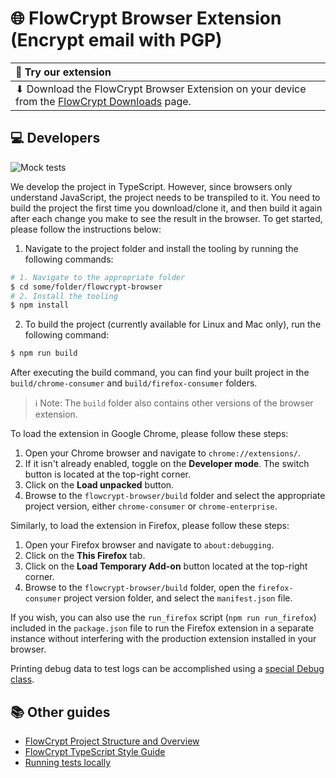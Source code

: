 # 🌐 FlowCrypt Browser Extension (Encrypt email with PGP)

| 👋 Try our extension                                                                                                           |
|:-------------------------------------------------------------------------------------------------------------------------------|
| ⬇ Download the FlowCrypt Browser Extension on your device from the [FlowCrypt Downloads](https://flowcrypt.com/download) page. |

## 💻 Developers

![Mock tests](https://flowcrypt.semaphoreci.com/badges/flowcrypt-browser.svg?key=d575b4ff-e35d-4217-9152-27cea9e72c19)

We develop the project in TypeScript. However, since browsers only understand JavaScript, the project needs to be transpiled to it. You need to build the project the first time you download/clone it, and then build it again after each change you make to see the result in the browser. To get started, please follow the instructions below:

1. Navigate to the project folder and install the tooling by running the following commands:

```bash
# 1. Navigate to the appropriate folder
$ cd some/folder/flowcrypt-browser
# 2. Install the tooling
$ npm install
```

2. To build the project (currently available for Linux and Mac only), run the following command:

```bash
$ npm run build
```

After executing the build command, you can find your built project in the `build/chrome-consumer` and `build/firefox-consumer` folders.

> ℹ️ Note: The `build` folder also contains other versions of the browser extension.

To load the extension in Google Chrome, please follow these steps:

1. Open your Chrome browser and navigate to `chrome://extensions/`.
2. If it isn't already enabled, toggle on the **Developer mode**. The switch button is located at the top-right corner.
3. Click on the **Load unpacked** button.
4. Browse to the `flowcrypt-browser/build` folder and select the appropriate project version, either `chrome-consumer` or `chrome-enterprise`.

Similarly, to load the extension in Firefox, please follow these steps:

1. Open your Firefox browser and navigate to `about:debugging`.
2. Click on the **This Firefox** tab.
3. Click on the **Load Temporary Add-on** button located at the top-right corner.
4. Browse to the `flowcrypt-browser/build` folder, open the `firefox-consumer` project version folder, and select the `manifest.json` file.

If you wish, you can also use the `run_firefox` script (`npm run run_firefox`) included in the `package.json` file to run the Firefox extension in a separate instance without interfering with the production extension installed in your browser.

Printing debug data to test logs can be accomplished using a [special Debug class](https://github.com/FlowCrypt/flowcrypt-browser/tree/master/extension/js/common/platform/debug.ts#L7).

## 📚 Other guides

- [FlowCrypt Project Structure and Overview](https://github.com/FlowCrypt/flowcrypt-browser/wiki/FlowCrypt-Project-Structure-and-Overview)
- [FlowCrypt TypeScript Style Guide](https://github.com/FlowCrypt/flowcrypt-browser/wiki/FlowCrypt-TypeScript-Style-Guide)
- [Running tests locally](https://github.com/FlowCrypt/flowcrypt-browser/wiki/Running-tests-locally)
